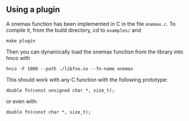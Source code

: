 ## Using a plugin

A onemax function has been implemented in C in the file `onemax.c`. To
compile it, from the build directory, cd to `examples/` and

    make plugin
    
Then you can dynamically load the onemax function from the library
into hnco with

    hnco -F 1000 --path ./libfoo.so --fn-name onemax

This should work with any C function with the following prototype:

    double fn(const unsigned char *, size_t);

or even with:

    double fn(const char *, size_t);
